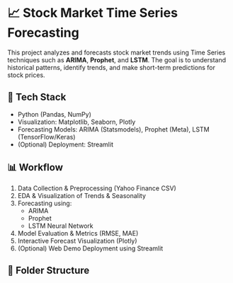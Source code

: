 # 📈 Stock Market Time Series Forecasting

This project analyzes and forecasts stock market trends using Time Series techniques such as **ARIMA**, **Prophet**, and **LSTM**. The goal is to understand historical patterns, identify trends, and make short-term predictions for stock prices.

## 🔧 Tech Stack
- Python (Pandas, NumPy)
- Visualization: Matplotlib, Seaborn, Plotly
- Forecasting Models: ARIMA (Statsmodels), Prophet (Meta), LSTM (TensorFlow/Keras)
- (Optional) Deployment: Streamlit

## 📊 Workflow
1. Data Collection & Preprocessing (Yahoo Finance CSV)
2. EDA & Visualization of Trends & Seasonality
3. Forecasting using:
    - ARIMA
    - Prophet
    - LSTM Neural Network
4. Model Evaluation & Metrics (RMSE, MAE)
5. Interactive Forecast Visualization (Plotly)
6. (Optional) Web Demo Deployment using Streamlit

## 📂 Folder Structure
